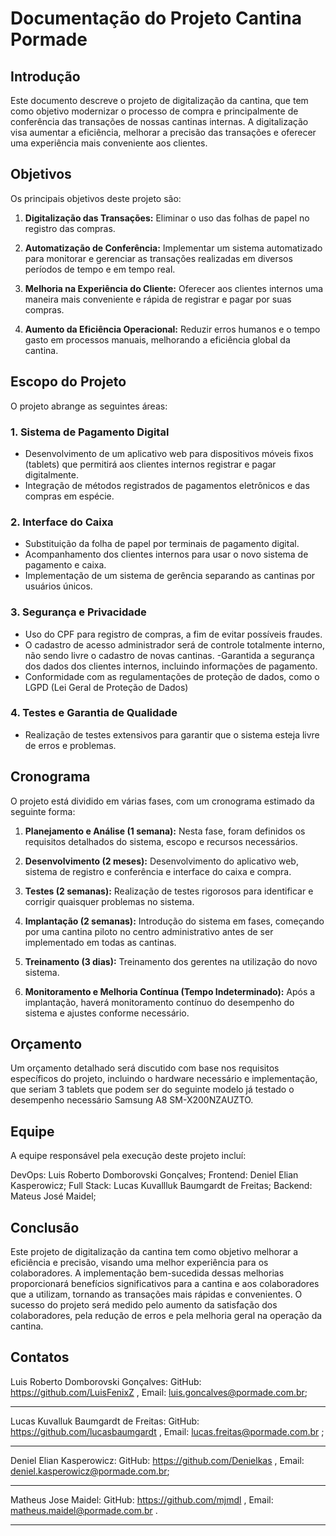  # Documentação do Projeto Cantina Pormade

## Introdução

Este documento descreve o projeto de digitalização da cantina, que tem como objetivo modernizar o processo de compra e principalmente de conferência das transações de nossas cantinas internas. A digitalização visa aumentar a eficiência, melhorar a precisão das transações e oferecer uma experiência mais conveniente aos clientes.

## Objetivos

Os principais objetivos deste projeto são:

1. **Digitalização das Transações:** Eliminar o uso das folhas de papel no registro das compras.

2. **Automatização de Conferência:** Implementar um sistema automatizado para monitorar e gerenciar as transações realizadas em diversos períodos de tempo e em tempo real.

3. **Melhoria na Experiência do Cliente:** Oferecer aos clientes internos uma maneira mais conveniente e rápida de registrar e pagar por suas compras.

4. **Aumento da Eficiência Operacional:** Reduzir erros humanos e o tempo gasto em processos manuais, melhorando a eficiência global da cantina.

## Escopo do Projeto

O projeto abrange as seguintes áreas:

### 1. Sistema de Pagamento Digital

- Desenvolvimento de um aplicativo web para dispositivos móveis fixos (tablets) que permitirá aos clientes internos registrar e pagar digitalmente.
- Integração de métodos registrados de pagamentos eletrônicos e das compras em espécie. 

### 2. Interface do Caixa

- Substituição da folha de papel por terminais de pagamento digital.
- Acompanhamento dos clientes internos para usar o novo sistema de pagamento e caixa.
- Implementação de um sistema de gerência separando as cantinas por usuários únicos.

### 3. Segurança e Privacidade

- Uso do CPF para registro de compras, a fim de evitar possíveis fraudes.
- O cadastro de acesso administrador será de controle totalmente interno, não sendo livre o cadastro de novas cantinas. 
-Garantida a segurança dos dados dos clientes internos, incluindo informações de pagamento.
- Conformidade com as regulamentações de proteção de dados, como o LGPD (Lei Geral de Proteção de Dados)

### 4. Testes e Garantia de Qualidade

- Realização de testes extensivos para garantir que o sistema esteja livre de erros e problemas.

## Cronograma

O projeto está dividido em várias fases, com um cronograma estimado da seguinte forma:

1. **Planejamento e Análise (1 semana):** Nesta fase, foram definidos os requisitos detalhados do sistema, escopo e recursos necessários.

2. **Desenvolvimento (2 meses):** Desenvolvimento do aplicativo web, sistema de registro e conferência e interface do caixa e compra.

3. **Testes (2 semanas):** Realização de testes rigorosos para identificar e corrigir quaisquer problemas no sistema.

4. **Implantação (2 semanas):** Introdução do sistema em fases, começando por uma cantina piloto no centro administrativo antes de ser implementado em todas as cantinas.

5. **Treinamento (3 dias):** Treinamento dos gerentes na utilização do novo sistema.

6. **Monitoramento e Melhoria Contínua (Tempo Indeterminado):** Após a implantação, haverá monitoramento contínuo do desempenho do sistema e ajustes conforme necessário.

## Orçamento

Um orçamento detalhado será discutido com base nos requisitos específicos do projeto, incluindo o hardware necessário e implementação, que seriam 3 tablets que podem ser do seguinte modelo já testado o desempenho necessário Samsung A8 SM-X200NZAUZTO.

## Equipe

A equipe responsável pela execução deste projeto incluí:

DevOps: Luis Roberto Domborovski Gonçalves;
Frontend: Deniel Elian Kasperowicz;
Full Stack: Lucas Kuvallluk Baumgardt de Freitas;
Backend: Mateus José Maidel;





## Conclusão

Este projeto de digitalização da cantina tem como objetivo melhorar a eficiência e precisão, visando uma melhor experiência para os colaboradores. A implementação bem-sucedida dessas melhorias proporcionará benefícios significativos para a cantina e aos colaboradores que a utilizam, tornando as transações mais rápidas e convenientes. O sucesso do projeto será medido pelo aumento da satisfação dos colaboradores, pela redução de erros e pela melhoria geral na operação da cantina.

## Contatos

Luis Roberto Domborovski Gonçalves:
GitHub: https://github.com/LuisFenixZ ,
Email: luis.goncalves@pormade.com.br;
_______________________________________________
Lucas Kuvalluk Baumgardt de Freitas:
GitHub: https://github.com/lucasbaumgardt ,
Email: lucas.freitas@pormade.com.br ;
_______________________________________________
Deniel Elian Kasperowicz:
GitHub: https://github.com/Denielkas ,
Email: deniel.kasperowicz@pormade.com.br;
_______________________________________________
Matheus Jose Maidel:
GitHub: https://github.com/mjmdl ,
Email: matheus.maidel@pormade.com.br .
_______________________________________________
